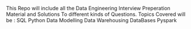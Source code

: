 This Repo will include all the Data Engineering Interview Preperation Material and Solutions To different kinds of Questions.
Topics Covered will be :
SQL
Python
Data Modelling
Data Warehousing
DataBases
Pyspark
